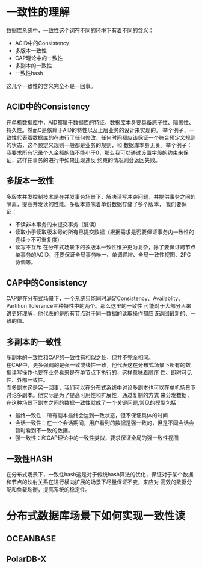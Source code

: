 # 一致性的理解
数据库系统中，一致性这个词在不同的环境下有着不同的含义：
* ACID中的Consistency
* 多版本一致性
* CAP理论中的一致性
* 多副本的一致性
* 一致性hash

这几个一致性的含义完全不是一回事。

## ACID中的Consistency
在单机数据库中，AID都属于数据库的特征，数据库本身要具备原子性、隔离性、持久性。然而C是依赖于AID的特性以及上层业务的设计来实现的。
举个例子，一致性代表着数据库的在进行了任何修改、任何时间都应该保证一个符合预定义规则的状态，这个预定义规则一般都是业务的规则，和
数据库本身无关。举个例子：我要求所有记录个人金额的值不能小于0，那么我可以通过设置字段的约束来保证，这样在事务的进行中如果出现违反
约束的情况则会返回失败。

## 多版本一致性
多版本并发控制技术是在并发事务场景下，解决读写冲突问题，并提供事务之间的隔离，提高并发读的性能。多版本意味着单份数据存储了多个版本，
我们要保证：
* 不读非本事务的未提交事务（脏读）
* 读取小于读取版本号的所有已提交数据（根据需求是否要保证事务内一致性的连续->不可重复度）
* 读写不互斥
在分布式场景下的多版本一致性维护更为复杂，除了要保证跨节点单事务的ACID，还要保证全局事务唯一、单调递增、全局一致性视图、2PC协调等。
  

## CAP中的Consistency
CAP是在分布式场景下，一个系统只能同时满足Consistency、Availablity、Partition Tolerance三种特性中的两个。那么这里的一致性
可能对于大部分人来讲更好理解，他代表的是所有节点对于同一数据的读取操作都应该返回最新的、一致的值。

## 多副本的一致性
多副本的一致性和CAP的一致性有相似之处，但并不完全相同。  
在CAP中，更多强调的是强一致或线性一致，他代表这在分布式场景下所有的数据读写操作也要在业务看来是在单节点下执行的，这样意味着顺序
性、即时可见性、外部一致性。  
而多副本这是另一回事，我们可以在分布式系统中讨论多副本也可以在单机场景下讨论多副本。他实际是为了提高可用性和扩展性，通过复制的方式
来分发数据，在这种场景下副本之间的数据一致性就成了一个关键问题,常见的模型包括：
* 最终一致性：所有副本最终会达到一致状态，但不保证具体的时间
* 会话一致性：在一个会话期间，用户看到的数据是强一致的，但是不同会话会暂时看到不一致的数据。
* 强一致性：和CAP理论中的一致性类似，要求保证全局的强一致性视图

## 一致性HASH
在分布式场景下，一致性hash这是对于传统hash算法的优化，保证对于某个数据和节点的映射关系在进行横向扩展的场景下尽量保证不变，来应对
高效的数据分配和负载均衡，提高系统的稳定性。

# 分布式数据库场景下如何实现一致性读
## OCEANBASE

## PolarDB-X
